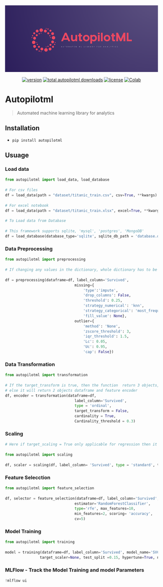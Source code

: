 <div align="center">
  <p>
    <a align="center" href="" target="_blank">
      <img
        width="1280"
        src="images/autopilotml.png"
    </a>
  </p>


[![version](https://badge.fury.io/py/autopilotml.svg)](https://badge.fury.io/py/autopilotml)
<a href="https://pepy.tech/project/autopilotml"><img src="https://pepy.tech/badge/autopilotml" alt="total autopilotml downloads"></a>
[![license](https://img.shields.io/pypi/l/autopilotml)](LICENSE)
[![Colab](https://colab.research.google.com/assets/colab-badge.svg)](https://colab.research.google.com/github/shyam1326/autopilotml/blob/main/autopilotml/research/autopilotml_examples.ipynb)


</div>


# Autopilotml
> Automated machine learning library for analytics

## Installation

- `pip install autopilotml`

## Usuage

### Load data

```python
from autopilotml import load_data, load_database

# For csv files
df = load_data(path = "dataset/titanic_train.csv", csv=True, **kwargs)

# For excel notebook
df = load_data(path = "dataset/titanic_train.xlsx", excel=True, **kwargs)

# To Load data from Database

# This framework supports sqlite, 'mysql', 'postgres', 'MongoDB'
df = load_database(database_type='sqlite', sqlite_db_path = 'database.db', query='select * from employee_table')
```

### Data Preprocessing

```python
from autopilotml import preprocessing

# If changing any values in the dictionary, whole dictionary has to be provided.

df = preprocessing(dataframe=df, label_column='Survived',
                                missing={
                                    'type':'impute',
                                    'drop_columns': False, 
                                    'threshold': 0.25, 
                                    'strategy_numerical': 'knn',
                                    'strategy_categorical': 'most_frequent',
                                    'fill_value': None},
                                outlier={
                                    'method': 'None',
                                    'zscore_threshold': 3,
                                    'iqr_threshold': 1.5,
                                    'Lc': 0.05, 
                                    'Uc': 0.95,
                                    'cap': False})
```

### Data Transformation

```python
from autopilotml import transformation

# If the target_transform is true, then the function  return 3 objects, (e.g) dataframe, feature encoder and target encoder
# else it will return 2 objects dataframe and feature encoder
df, encoder = transformation(dataframe=df,
                                label_column='Survived', 
                                type = 'ordinal',
                                target_transform = False, 
                                cardinality = True, 
                                Cardinality_threshold = 0.3)
```

### Scaling

```python
# Here if target_scaling = True only applicable for regression then it will return 3 objects dataframe, feature scaler and target scaler

from autopilotml import scaling

df, scaler = scaling(df, label_column= 'Survived', type = 'standard', target_scaling = False)
```

### Feature Selecction

```python
from autopilotml import feature_selection

df, selector = feature_selection(dataframe=df, label_column='Survived', 
                                estimator='RandomForestClassifier',           
                                type='rfe', max_features=10, 
                                min_features=2, scoring= 'accuracy', 
                                cv=5)
```

### Model Training

```python
from autopilotml import training

model = training(dataframe=df, label_column='Survived', model_name='SVC', problem_type='Classification', 
                target_scaler=None, test_split =0.15, hypertune=True, n_epochs=100)
```

### MLFlow - Track the Model Training and model Parameters

```python
!mlflow ui
```